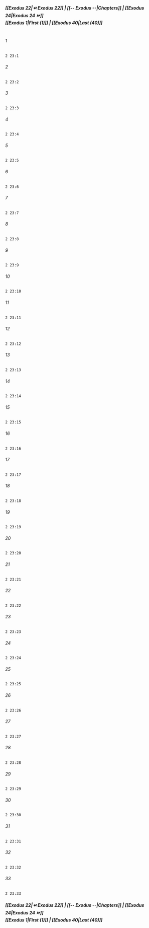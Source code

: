 
##### **[[Exodus 22|⏪ Exodus 22]] | [[-- Exodus --|Chapters]] | [[Exodus 24|Exodus 24 ⏩]]**<br>**[[Exodus 1|First (1)]] | [[Exodus 40|Last (40)]]**<br><br>

###### 1
``` verse
2 23:1
```
###### 2
``` verse
2 23:2
```
###### 3
``` verse
2 23:3
```
###### 4
``` verse
2 23:4
```
###### 5
``` verse
2 23:5
```
###### 6
``` verse
2 23:6
```
###### 7
``` verse
2 23:7
```
###### 8
``` verse
2 23:8
```
###### 9
``` verse
2 23:9
```
###### 10
``` verse
2 23:10
```
###### 11
``` verse
2 23:11
```
###### 12
``` verse
2 23:12
```
###### 13
``` verse
2 23:13
```
###### 14
``` verse
2 23:14
```
###### 15
``` verse
2 23:15
```
###### 16
``` verse
2 23:16
```
###### 17
``` verse
2 23:17
```
###### 18
``` verse
2 23:18
```
###### 19
``` verse
2 23:19
```
###### 20
``` verse
2 23:20
```
###### 21
``` verse
2 23:21
```
###### 22
``` verse
2 23:22
```
###### 23
``` verse
2 23:23
```
###### 24
``` verse
2 23:24
```
###### 25
``` verse
2 23:25
```
###### 26
``` verse
2 23:26
```
###### 27
``` verse
2 23:27
```
###### 28
``` verse
2 23:28
```
###### 29
``` verse
2 23:29
```
###### 30
``` verse
2 23:30
```
###### 31
``` verse
2 23:31
```
###### 32
``` verse
2 23:32
```
###### 33
``` verse
2 23:33
```

##### **[[Exodus 22|⏪ Exodus 22]] | [[-- Exodus --|Chapters]] | [[Exodus 24|Exodus 24 ⏩]]**<br>**[[Exodus 1|First (1)]] | [[Exodus 40|Last (40)]]**
